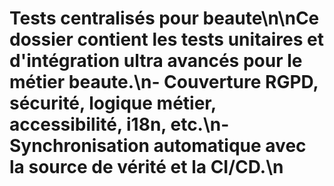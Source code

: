 # Tests centralisés pour beaute\n\nCe dossier contient les tests unitaires et d'intégration ultra avancés pour le métier beaute.\n- Couverture RGPD, sécurité, logique métier, accessibilité, i18n, etc.\n- Synchronisation automatique avec la source de vérité et la CI/CD.\n
